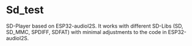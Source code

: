 # Sd_test
SD-Player based on ESP32-audioI2S. It works with different SD-Libs (SD, SD_MMC, SPDIFF, SDFAT) with minimal adjustments to the code in ESP32-audioI2S.

